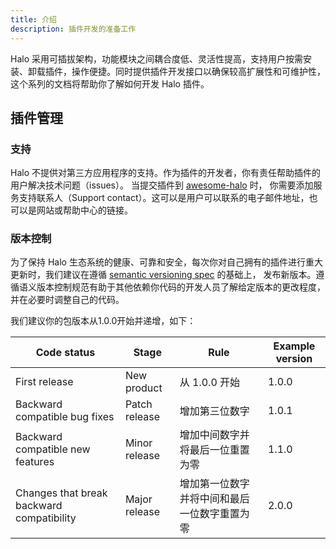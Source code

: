 ```yaml
---
title: 介绍
description: 插件开发的准备工作
---
```


Halo 采用可插拔架构，功能模块之间耦合度低、灵活性提高，支持用户按需安装、卸载插件，操作便捷。同时提供插件开发接口以确保较高扩展性和可维护性，这个系列的文档将帮助你了解如何开发 Halo 插件。

## 插件管理

### 支持

Halo 不提供对第三方应用程序的支持。作为插件的开发者，你有责任帮助插件的用户解决技术问题（issues）。
当提交插件到 [awesome-halo](https://github.com/halo-sigs/awesome-halo) 时，
你需要添加服务支持联系人（Support contact）。这可以是用户可以联系的电子邮件地址，也可以是网站或帮助中心的链接。

### 版本控制

为了保持 Halo 生态系统的健康、可靠和安全，每次你对自己拥有的插件进行重大更新时，我们建议在遵循 [semantic versioning spec](http://semver.org/) 的基础上，
发布新版本。遵循语义版本控制规范有助于其他依赖你代码的开发人员了解给定版本的更改程度，并在必要时调整自己的代码。

我们建议你的包版本从1.0.0开始并递增，如下：

| Code status                               | Stage         | Rule                                         | Example version |
| ----------------------------------------- | ------------- | -------------------------------------------- | --------------- |
| First release                             | New product   | 从 1.0.0 开始                                | 1.0.0           |
| Backward compatible bug fixes             | Patch release | 增加第三位数字                               | 1.0.1           |
| Backward compatible new features          | Minor release | 增加中间数字并将最后一位重置为零             | 1.1.0           |
| Changes that break backward compatibility | Major release | 增加第一位数字并将中间和最后一位数字重置为零 | 2.0.0           |
